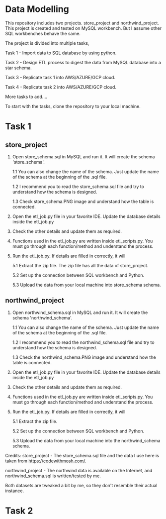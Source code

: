 # Data Modelling
This repository includes two projects. store_project and northwind_project. This project is created and tested on MySQL workbench. But I assume other SQL workbenches behave the same.

The project is divided into multiple tasks, 

Task 1 - Import data to SQL database by using python.

Task 2 - Design ETL process to digest the data from MySQL database into a star schema. 

Task 3 - Replicate task 1 into AWS/AZURE/GCP cloud.

Task 4 - Replicate task 2 into AWS/AZURE/GCP cloud.

More tasks to add....

To start with the tasks, clone the repository to your local machine.

# Task 1

## store_project
1. Open store_schema.sql in MySQL and run it. It will create the schema 'store_schema'. 

    1.1 You can also change the name of the schema. Just update the name of the schema at the beginning of the .sql file.
   
    1.2 I recommend you to read the store_schema.sql file and try to understand how the schema is designed.
    
    1.3 Check store_schema.PNG image and understand how the table is connected.

2. Open the etl_job.py file in your favorite IDE. Update the database details inside the etl_job.py
3. Check the other details and update them as required.
4. Functions used in the etl_job.py are written inside etl_scripts.py. You must go through each function/method and understand the process.
5. Run the etl_job.py. If details are filled in correctly, it will

    5.1 Extract the zip file. The zip file has all the data of store_project.
    
    5.2 Set up the connection between SQL workbench and Python.
    
    5.3 Upload the data from your local machine into store_schema schema.


## northwind_project
1. Open northwind_schema.sql in MySQL and run it. It will create the schema 'northwind_schema'. 

    1.1 You can also change the name of the schema. Just update the name of the schema at the beginning of the .sql file.
    
    1.2 I recommend you to read the northwind_schema.sql file and try to understand how the schema is designed.
    
    1.3 Check the northwind_schema.PNG image and understand how the table is connected.

2. Open the etl_job.py file in your favorite IDE. Update the database details inside the etl_job.py
3. Check the other details and update them as required.
4. Functions used in the etl_job.py are written inside etl_scripts.py. You must go through each function/method and understand the process.
5. Run the etl_job.py. If details are filled in correctly, it will

    5.1 Extract the zip file.
    
    5.2 Set up the connection between SQL workbench and Python.
    
    5.3 Upload the data from your local machine into the northwind_schema schema.

Credits: 
store_project - The store_schema.sql file and the data I use here is taken from https://codewithmosh.com/. 

northwind_project - The northwind data is available on the Internet, and northwind_schema.sql is written/tested by me. 

Both datasets are tweaked a bit by me, so they don't resemble their actual instance.

# Task 2
